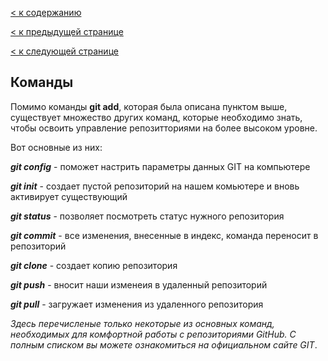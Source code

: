 [< к содержанию](./readme.md)

[< к предыдущей странице](./add.md)

[< к следующей странице](./repository.md)

## Команды


Помимо команды **git add**, которая была описана пунктом выше, существует множество других команд, которые необходимо знать, чтобы освоить управление репозитториями на более высоком уровне.

Вот основные из них:

***git config*** - поможет настрить параметры данных GIT на компьютере

***git init*** - создает пустой репозиторий на нашем комьютере и вновь активирует существующий

***git status*** - позволяет посмотреть статус нужного репозитория

***git commit*** - все изменения, внесенные в индекс, команда переносит в репозиторий

***git clone*** - создает копию репозитория

***git push*** - вносит наши изменеия в удаленный репозиторий

***git pull*** - загружает изменения из удаленного репозитория


*Здесь перечисленые только некоторые из основных команд, необходимых для комфортной работы с репозиториями GitHub. С полным списком вы можете ознакомиться на официальном сайте GIT*.